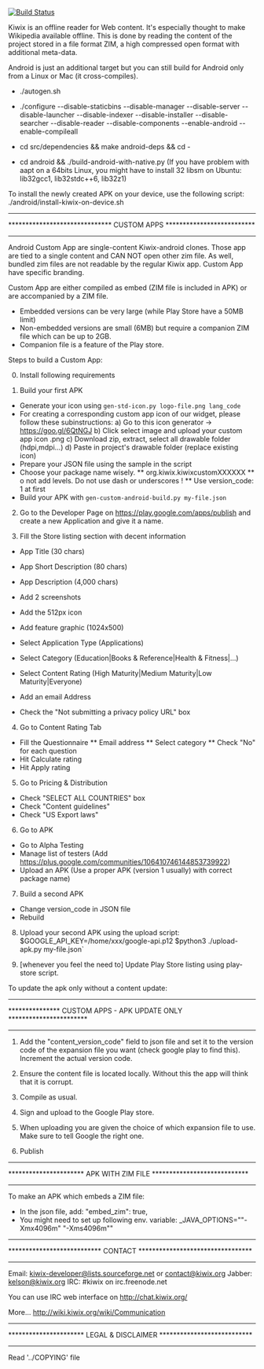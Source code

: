 [![Build Status](https://travis-ci.org/kiwix/kiwix-android.svg?branch=master)](https://travis-ci.org/kiwix/kiwix-android)

Kiwix is an offline reader for Web content. It's especially thought to
make Wikipedia available offline.  This is done by reading the content
of the project stored in a file format ZIM, a high compressed open
format with additional meta-data.

Android is just an additional target but you can still build for
Android only from a Linux or Mac (it cross-compiles).

* ./autogen.sh

* ./configure --disable-staticbins --disable-manager --disable-server --disable-launcher --disable-indexer --disable-installer --disable-searcher --disable-reader --disable-components --enable-android --enable-compileall

* cd src/dependencies && make android-deps && cd -

* cd android && ./build-android-with-native.py (If you have problem with aapt on a 64bits Linux, you might have to install 32 libsm on Ubuntu: lib32gcc1, lib32stdc++6, lib32z1)

To install the newly created APK on your device, use the following script:
./android/install-kiwix-on-device.sh

*********************************************************************
****************************** CUSTOM APPS **************************
*********************************************************************

Android Custom App are single-content Kiwix-android clones. Those app
are tied to a single content and CAN NOT open other zim file. As well,
bundled zim files are not readable by the regular Kiwix app. Custom
App have specific branding.

Custom App are either compiled as embed (ZIM file is included in APK)
or are accompanied by a ZIM file.

* Embedded versions can be very large (while Play Store have a 50MB
  limit)
* Non-embedded versions are small (6MB) but require a companion ZIM file
  which can be up to 2GB.
* Companion file is a feature of the Play store.

Steps to build a Custom App:

0. Install following requirements

1. Build your first APK

* Generate your icon using `gen-std-icon.py logo-file.png lang_code`
* For creating a corresponding custom app icon of our widget, please follow these subinstructions:
  a) Go to this icon generator -> https://goo.gl/6QtNGJ
  b) Click select image and upload your custom app icon .png
  c) Download zip, extract, select all drawable folder (hdpi,mdpi...)
  d) Paste in project's drawable folder (replace existing icon)
* Prepare your JSON file using the sample in the script
* Choose your package name wisely.
** org.kiwix.kiwixcustomXXXXXX
** o not add levels. Do not use dash or underscores !
** Use version_code: 1 at first
* Build your APK with `gen-custom-android-build.py my-file.json`

2. Go to the Developer Page on https://play.google.com/apps/publish
and create a new Application and give it a name.

3. Fill the Store listing section with decent information
* App Title (30 chars)
* App Short Description (80 chars)
* App Description (4,000 chars)

* Add 2 screenshots
* Add the 512px icon
* Add feature graphic (1024x500)

* Select Application Type (Applications)
* Select Category (Education|Books & Reference|Health & Fitness|...)
* Select Content Rating (High Maturity|Medium Maturity|Low
  Maturity|Everyone)
* Add an email Address
* Check the "Not submitting a privacy policy URL" box

4. Go to Content Rating Tab
* Fill the Questionnaire
** Email address
** Select category
** Check "No" for each question
* Hit Calculate rating
* Hit Apply rating

5. Go to Pricing & Distribution
* Check "SELECT ALL COUNTRIES" box
* Check "Content guidelines"
* Check "US Export laws"

6. Go to APK 
* Go to Alpha Testing
* Manage list of testers (Add
  https://plus.google.com/communities/106410746144853739922)
* Upload an APK (Use a proper APK (version 1 usually) with correct
  package name)

7. Build a second APK
* Change version_code in JSON file
* Rebuild

8. Upload your second APK using the upload script:
$GOOGLE_API_KEY=/home/xxx/google-api.p12
$python3 ./upload-apk.py my-file.json`

9. [whenever you feel the need to] Update Play Store listing using
play-store script.

To update the apk only without a content update:

*********************************************************************
*************** CUSTOM APPS - APK UPDATE ONLY ***********************
*********************************************************************

1. Add the "content_version_code" field to json file and set it to the
version code of the expansion file you want (check google play to find
this).  Increment the actual version code.

2. Ensure the content file is located locally. Without this the
app will think that it is corrupt.

3. Compile as usual.

4. Sign and upload to the Google Play store.

5. When uploading you are given the choice of which expansion file to
use.  Make sure to tell Google the right one.

6. Publish

*********************************************************************
********************** APK WITH ZIM FILE ****************************
*********************************************************************

To make an APK which embeds a ZIM file:
* In the json file, add:
    "embed_zim": true,
* You might need to set up following env. variable:
    _JAVA_OPTIONS="\"-Xmx4096m\" \"-Xms4096m\""

*********************************************************************
*************************** CONTACT *********************************
*********************************************************************

Email: kiwix-developer@lists.sourceforge.net or contact@kiwix.org
Jabber: kelson@kiwix.org
IRC: #kiwix on irc.freenode.net

You can use IRC web interface on http://chat.kiwix.org/

More... http://wiki.kiwix.org/wiki/Communication

*********************************************************************
********************** LEGAL & DISCLAIMER ***************************
*********************************************************************

Read '../COPYING' file
